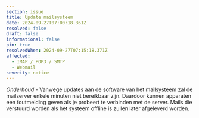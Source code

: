 ```yaml
---
section: issue
title: Update mailsysteem
date: 2024-09-27T07:00:18.361Z
resolved: false
draft: false
informational: false
pin: true
resolvedWhen: 2024-09-27T07:15:18.371Z
affected:
  - IMAP / POP3 / SMTP
  - Webmail
severity: notice
---
```

*Onderhoud* - Vanwege updates aan de software van het mailsysteem zal de mailserver enkele minuten niet bereikbaar zijn. Daardoor kunnen apparaten een foutmelding geven als je probeert te verbinden met de server. Mails die verstuurd worden als het systeem offline is zullen later afgeleverd worden.